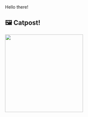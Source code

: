 Hello there!



## 🖼️ Catpost!

<sub>
    <img src="https://cdn2.thecatapi.com/images/MjAyNTQ0OQ.jpg" height="256">
</sub>

